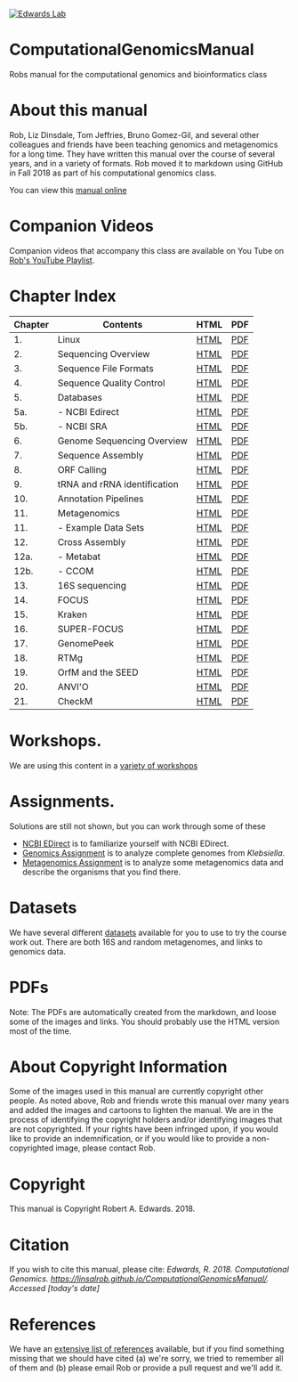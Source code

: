 [![Edwards Lab](https://img.shields.io/badge/Bioinformatics-EdwardsLab-03A9F4)](https://edwards.sdsu.edu/research)

# ComputationalGenomicsManual

Robs manual for the computational genomics and bioinformatics class

# About this manual

Rob, Liz Dinsdale, Tom Jeffries, Bruno Gomez-Gil, and several other colleagues and friends have been teaching genomics and metagenomics for a long time. They have written this manual over the course of several years, and in a variety of formats. Rob moved it to markdown using GitHub in Fall 2018 as part of his computational genomics class.

You can view this [manual online](https://linsalrob.github.io/ComputationalGenomicsManual/)

# Companion Videos

Companion videos that accompany this class are available on You Tube on [Rob's YouTube Playlist](https://www.youtube.com/playlist?list=PLpPXw4zFa0uLMHwSZ7DMeLGjIUgo1IBbn).

# Chapter Index

Chapter | Contents  | HTML  | PDF   
--- | --- | --- | ---
1\. | Linux | [HTML](Linux/) | [PDF](Linux/Linux.pdf)
2\. | Sequencing Overview | [HTML](Sequencing/) | [PDF](Sequencing/Sequencing.pdf)
3\. | Sequence File Formats | [HTML](SequenceFileFormats/) | [PDF](SequenceFileFormats/SequenceFileFormats.pdf)
4\. | Sequence Quality Control | [HTML](SequenceQC/) | [PDF](SequenceQC/SequenceQC.pdf)
5\. | Databases | [HTML](Databases/) | [PDF](Databases/Databases.pdf)
5a. | - NCBI Edirect | [HTML](Databases/NCBI_Edirect.md) | [PDF](Databases/NCBI_Edirect.pdf)
5b. | - NCBI SRA | [HTML](Databases/SRA.md) | [PDF](Databases/SRA.pdf)
6\. | Genome Sequencing Overview | [HTML](GenomeSequencingOverview) | [PDF](GenomeSequencingOverview/GenomeSequencingOverview.pdf)
7\. | Sequence Assembly | [HTML](SequenceAssembly) | [PDF](SequenceAssembly/SequenceAssembly.pdf)
8\. | ORF Calling | [HTML](ORFCalling/) | [PDF](ORFCalling/ORFCalling.pdf)
9\. | tRNA and rRNA identification | [HTML](tRNA_rRNA/) | [PDF](tRNA_rRNA/tRNA_rRNA.pdf)
10\. | Annotation Pipelines | [HTML](AnnotationPipelines/) | [PDF](AnnotationPipelines/AnnotationPipelines.pdf)
11\. | Metagenomics | [HTML](Metagenomics/) | [PDF](Metagenomics/Metagenomics.pdf)
11\. | - Example Data Sets | [HTML](Metagenomics/ExampleDataSets.md) | [PDF](Metagenomics/ExampleDataSets.pdf)
12\. | Cross Assembly | [HTML](CrossAssembly/) | [PDF](CrossAssembly/CrossAssembly.pdf)
12a. | - Metabat | [HTML](CrossAssembly/Metabat.md) | [PDF](CrossAssembly/Metabat.pdf)
12b. | - CCOM | [HTML](CrossAssembly/CCOM.md) | [PDF](CrossAssembly/CCOM.pdf)
13\. | 16S sequencing | [HTML](16S/) | [PDF](16S/16S.pdf)
14\. | FOCUS | [HTML](FOCUS/) | [PDF](FOCUS/FOCUS.pdf)
15\. | Kraken | [HTML](Kraken2) | [PDF](Kraken2/Kraken2.pdf)
16\. | SUPER-FOCUS | [HTML](SUPER-FOCUS/) | [PDF](SUPER-FOCUS/SUPER-FOCUS.pdf)
17\. | GenomePeek | [HTML](GenomePeek/) | [PDF](GenomePeek/GenomePeek.pdf)
18\. | RTMg | [HTML](RTMg/) | [PDF](RTMg/RTMg.pdf)
19\. | OrfM and the SEED | [HTML](Metagenomics/AnnotatingOrfMSeed.md) | [PDF](Metagenomics/AnnotatingOrfMSeed.pdf)
20\. | ANVI'O | [HTML](ANVIO/) | [PDF](ANVIO/ANVIO.pdf)
21\. | CheckM | [HTML](CheckM/) | [PDF](CheckM/CheckM.pdf)


# Workshops.

We are using this content in a [variety of workshops](Workshops/)


# Assignments. 

Solutions are still not shown, but you can work through some of these

* [NCBI EDirect](Assignments/NCBIEDirectAssignment) is to familiarize yourself with NCBI EDirect.
* [Genomics Assignment](Assignments/GenomicsAssignment/) is to analyze complete genomes from *Klebsiella*.
* [Metagenomics Assignment](Assignments/MetagenomicsAssignment) is to analyze some metagenomics data and describe the organisms that you find there.


# Datasets

We have several different [datasets](Datasets/) available for you to use to try the course work out. There are both 16S and random metagenomes, and links to genomics data.


# PDFs

Note: The PDFs are automatically created from the markdown, and loose some of the images and links. You should probably use the HTML version most of the time.

# About Copyright Information

Some of the images used in this manual are currently copyright other people. As noted above, Rob and friends wrote this manual over many years and added the images and cartoons to lighten the manual. We are in the process of identifying the copyright holders and/or identifying images that are not copyrighted. If your rights have been infringed upon, if you would like to provide an indemnification, or if you would like to provide a non-copyrighted image, please contact Rob.

# Copyright

This manual is Copyright Robert A. Edwards. 2018.

# Citation

If you wish to cite this manual, please cite: *Edwards, R. 2018. Computational Genomics. https://linsalrob.github.io/ComputationalGenomicsManual/. Accessed [today's date]*

# References

We have an [extensive list of references](References/) available, but if you find something missing that we should have cited (a) we're sorry, we tried to remember all of them and (b) please email Rob or provide a pull request and we'll add it.
